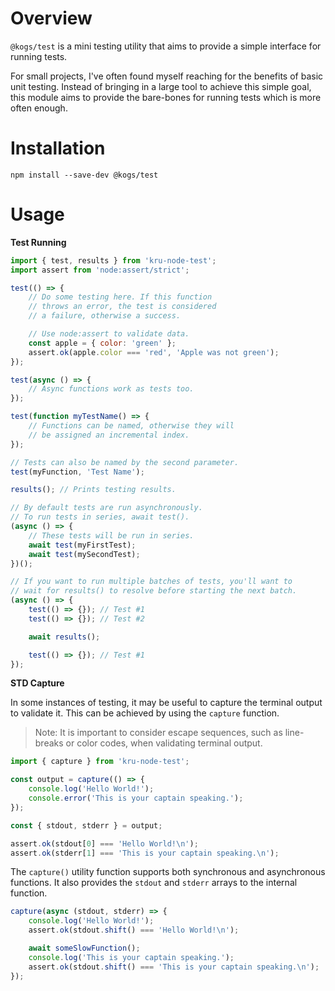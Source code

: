 # Overview
`@kogs/test` is a mini testing utility that aims to provide a simple interface for running tests.

For small projects, I've often found myself reaching for the benefits of basic unit testing. Instead of bringing in a large tool to achieve this simple goal, this module aims to provide the bare-bones for running tests which is more often enough.

# Installation
```
npm install --save-dev @kogs/test
```
# Usage
**Test Running**
```js
import { test, results } from 'kru-node-test';
import assert from 'node:assert/strict';

test(() => {
	// Do some testing here. If this function
	// throws an error, the test is considered
	// a failure, otherwise a success.

	// Use node:assert to validate data.
	const apple = { color: 'green' };
	assert.ok(apple.color === 'red', 'Apple was not green');
});

test(async () => {
	// Async functions work as tests too.
});

test(function myTestName() => {
	// Functions can be named, otherwise they will
	// be assigned an incremental index.
});

// Tests can also be named by the second parameter.
test(myFunction, 'Test Name');

results(); // Prints testing results.

// By default tests are run asynchronously.
// To run tests in series, await test().
(async () => {
	// These tests will be run in series.
	await test(myFirstTest);
	await test(mySecondTest);
})();

// If you want to run multiple batches of tests, you'll want to
// wait for results() to resolve before starting the next batch.
(async () => {
	test(() => {}); // Test #1
	test(() => {}); // Test #2

	await results();

	test(() => {}); // Test #1
});
```
**STD Capture**

In some instances of testing, it may be useful to capture the terminal output to validate it. This can be achieved by using the `capture` function.

> Note: It is important to consider escape sequences, such as line-breaks or color codes, when validating terminal output.

```js
import { capture } from 'kru-node-test';

const output = capture(() => {
	console.log('Hello World!');
	console.error('This is your captain speaking.');
});

const { stdout, stderr } = output;

assert.ok(stdout[0] === 'Hello World!\n');
assert.ok(stderr[1] === 'This is your captain speaking.\n');
```
The `capture()` utility function supports both synchronous and asynchronous functions. It also provides the `stdout` and `stderr` arrays to the internal function.
```js
capture(async (stdout, stderr) => {
	console.log('Hello World!');
	assert.ok(stdout.shift() === 'Hello World!\n');

	await someSlowFunction();
	console.log('This is your captain speaking.');
	assert.ok(stdout.shift() === 'This is your captain speaking.\n');
});
```
